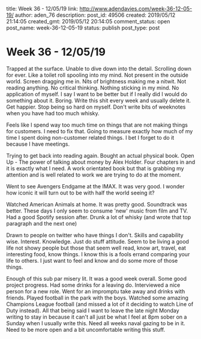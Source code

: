 title: Week 36 - 12/05/19
link: http://www.adendavies.com/week-36-12-05-19/
author: aden_76
description: 
post_id: 49506
created: 2019/05/12 21:14:05
created_gmt: 2019/05/12 20:14:05
comment_status: open
post_name: week-36-12-05-19
status: publish
post_type: post

# Week 36 - 12/05/19

Trapped at the surface. Unable to dive down into the detail. Scrolling down for ever. Like a toilet roll spooling into my mind. Not present in the outside world. Screen dragging me in. Nits of brightness making me a nitwit. Not reading anything. No critical thinking. Nothing sticking in my mind. No application of myself. I say I want to be better but if I really did I would do something about it. Boring. Write this shit every week and usually delete it. Get happier. Stop being so hard on myself. Don't write bits of weeknotes when you have had too much whisky.

Feels like I spend way too much time on things that are not making things for customers. I need to fix that. Going to measure exactly how much of my time I spent doing non-customer related things. I bet I forget to do it because I have meetings. 

Trying to get back into reading again. Bought an actual physical book. Open Up - The power of talking about money by Alex Holder. Four chapters in and it is exactly what I need. A work orientated book but that is grabbing my attention and is well related to work we are trying to do at the moment. 

Went to see Avengers Endgame at the IMAX. It was very good. I wonder how iconic it will turn out to be with half the world seeing it? 

Watched American Animals at home. It was pretty good. Soundtrack was better. These days I only seem to consume 'new' music from film and TV. Had a good Spotify session after. Drunk a lot of whisky (and wrote that top paragraph and the next one)

Drawn to people on twitter who have things I don't. Skills and capability wise. Interest. Knowledge. Just do stuff attitude. Seem to be living a good life not showy people but those that seem well read, know art, travel, eat interesting food, know things. I know this is a fools errand comparing your life to others. I just want to feel and know and do some more of those things. 

Enough of this sub par misery lit. It was a good week overall. Some good project progress. Had some drinks for a leaving do. Interviewed a nice person for a new role. Went for an impromptu take away and drinks with friends. Played football in the park with the boys. Watched some amazing Champions League football (and missed a lot of it deciding to watch Line of Duty instead). All that being said I want to leave the late night Monday writing to stay in because it can't all just be what I feel at 8pm sober on a Sunday when I usually write this. Need all weeks naval gazing to be in it. Need to be more open and a bit uncomfortable writing this stuff.